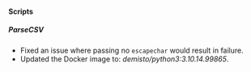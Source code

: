 #### Scripts

##### ParseCSV

- Fixed an issue where passing no `escapechar` would result in failure.
- Updated the Docker image to: *demisto/python3:3.10.14.99865*.